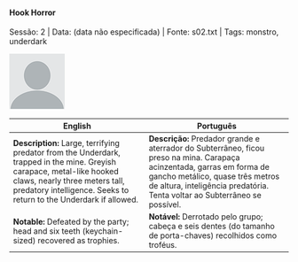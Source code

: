 

#### Hook Horror

Sessão: 2 | Data: (data não especificada) | Fonte: s02.txt | Tags: monstro, underdark

![Hook Horror](docs/dm/monsters/blank.png)

| English | Português |
|---------|-----------|
| **Description:** Large, terrifying predator from the Underdark, trapped in the mine. Greyish carapace, metal-like hooked claws, nearly three meters tall, predatory intelligence. Seeks to return to the Underdark if allowed. | **Descrição:** Predador grande e aterrador do Subterrâneo, ficou preso na mina. Carapaça acinzentada, garras em forma de gancho metálico, quase três metros de altura, inteligência predatória. Tenta voltar ao Subterrâneo se possível. |
| **Notable:** Defeated by the party; head and six teeth (keychain-sized) recovered as trophies. | **Notável:** Derrotado pelo grupo; cabeça e seis dentes (do tamanho de porta-chaves) recolhidos como troféus. |



















